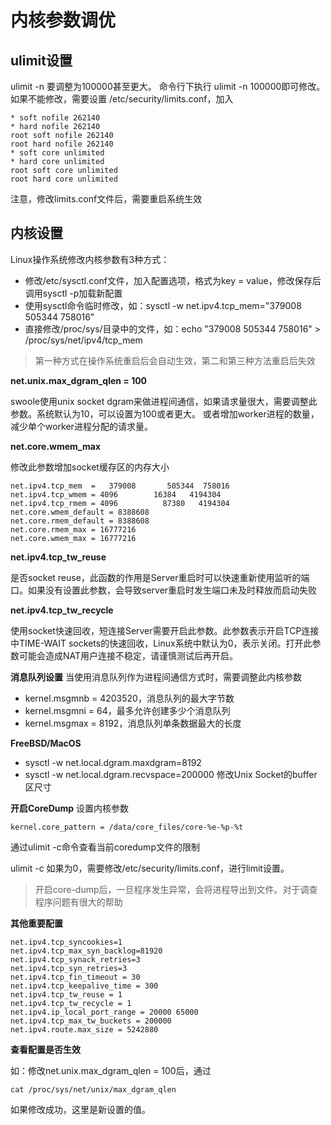 # 内核参数调优
## ulimit设置
ulimit -n 要调整为100000甚至更大。 命令行下执行 ulimit -n 100000即可修改。如果不能修改，需要设置 /etc/security/limits.conf，加入

~~~
* soft nofile 262140
* hard nofile 262140
root soft nofile 262140
root hard nofile 262140
* soft core unlimited
* hard core unlimited
root soft core unlimited
root hard core unlimited
~~~
注意，修改limits.conf文件后，需要重启系统生效

## 内核设置
Linux操作系统修改内核参数有3种方式：

* 修改/etc/sysctl.conf文件，加入配置选项，格式为key = value，修改保存后调用sysctl -p加载新配置
* 使用sysctl命令临时修改，如：sysctl -w net.ipv4.tcp_mem="379008 505344 758016"
* 直接修改/proc/sys/目录中的文件，如：echo "379008 505344 758016" > /proc/sys/net/ipv4/tcp_mem

>第一种方式在操作系统重启后会自动生效，第二和第三种方法重启后失效

**net.unix.max_dgram_qlen = 100**

swoole使用unix socket dgram来做进程间通信，如果请求量很大，需要调整此参数。系统默认为10，可以设置为100或者更大。
或者增加worker进程的数量，减少单个worker进程分配的请求量。

**net.core.wmem_max**

修改此参数增加socket缓存区的内存大小

~~~
net.ipv4.tcp_mem  =   379008       505344  758016
net.ipv4.tcp_wmem = 4096        16384   4194304
net.ipv4.tcp_rmem = 4096          87380   4194304
net.core.wmem_default = 8388608
net.core.rmem_default = 8388608
net.core.rmem_max = 16777216
net.core.wmem_max = 16777216
~~~

**net.ipv4.tcp_tw_reuse**

是否socket reuse，此函数的作用是Server重启时可以快速重新使用监听的端口。如果没有设置此参数，会导致server重启时发生端口未及时释放而启动失败

**net.ipv4.tcp_tw_recycle**

使用socket快速回收，短连接Server需要开启此参数。此参数表示开启TCP连接中TIME-WAIT sockets的快速回收，Linux系统中默认为0，表示关闭。打开此参数可能会造成NAT用户连接不稳定，请谨慎测试后再开启。

**消息队列设置**
当使用消息队列作为进程间通信方式时，需要调整此内核参数

* kernel.msgmnb = 4203520，消息队列的最大字节数
* kernel.msgmni = 64，最多允许创建多少个消息队列
* kernel.msgmax = 8192，消息队列单条数据最大的长度

**FreeBSD/MacOS**
* sysctl -w net.local.dgram.maxdgram=8192
* sysctl -w net.local.dgram.recvspace=200000 修改Unix Socket的buffer区尺寸

**开启CoreDump**
设置内核参数

~~~
kernel.core_pattern = /data/core_files/core-%e-%p-%t
~~~
通过ulimit -c命令查看当前coredump文件的限制

ulimit -c
如果为0，需要修改/etc/security/limits.conf，进行limit设置。

>开启core-dump后，一旦程序发生异常，会将进程导出到文件。对于调查程序问题有很大的帮助

**其他重要配置**

~~~
net.ipv4.tcp_syncookies=1
net.ipv4.tcp_max_syn_backlog=81920
net.ipv4.tcp_synack_retries=3
net.ipv4.tcp_syn_retries=3
net.ipv4.tcp_fin_timeout = 30
net.ipv4.tcp_keepalive_time = 300
net.ipv4.tcp_tw_reuse = 1
net.ipv4.tcp_tw_recycle = 1
net.ipv4.ip_local_port_range = 20000 65000
net.ipv4.tcp_max_tw_buckets = 200000
net.ipv4.route.max_size = 5242880
~~~
**查看配置是否生效**

如：修改net.unix.max_dgram_qlen = 100后，通过

~~~
cat /proc/sys/net/unix/max_dgram_qlen
~~~
如果修改成功，这里是新设置的值。